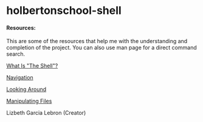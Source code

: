 # holbertonschool-shell

#### Resources:
This are some of the resources that help me with the understanding and completion of the project. You can also use man page for a direct command search.

[What Is "The Shell"?](http://linuxcommand.org/lc3_lts0010.php)

[Navigation](https://intranet.hbtn.io/rltoken/fMDkg3TKjANJSPTROMQSpA)

[Looking Around](http://linuxcommand.org/lc3_lts0030.php)

[Manipulating Files](http://linuxcommand.org/lc3_lts0050.php)

Lizbeth Garcia Lebron (Creator)
